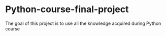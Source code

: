 # Python-course-final-project
The goal of this project is to use all the knowledge acquired during Python course
